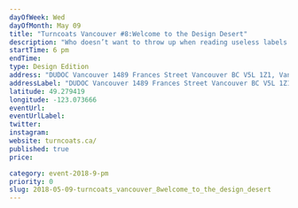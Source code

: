 ```yaml
---
dayOfWeek: Wed
dayOfMonth: May 09
title: "Turncoats Vancouver #8:Welcome to the Design Desert"
description: "Who doesn’t want to throw up when reading useless labels like “most liveable city”, “greenest city”, or “hotspot for sustainable design”? Nothing can cover up the harsh reality: If not for its famed geography and picturesque surroundings, Vancouver would be a third or fourth tier city. Where are the buildings and public spaces that are artful, intelligent and innovative? Where are the ideas? Design isn’t valued here. We’re thirsty for an oasis in this design desert!"
startTime: 6 pm 
endTime: 
type: Design Edition
address: "DUDOC Vancouver 1489 Frances Street Vancouver BC V5L 1Z1, Vancouver, BC, Canada"
addressLabel: "DUDOC Vancouver 1489 Frances Street Vancouver BC V5L 1Z1"
latitude: 49.279419
longitude: -123.073666
eventUrl: 
eventUrlLabel: 
twitter: 
instagram: 
website: turncoats.ca/
published: true
price: 

category: event-2018-9-pm
priority: 0
slug: 2018-05-09-turncoats_vancouver_8welcome_to_the_design_desert
---
```

